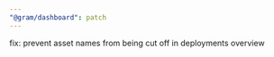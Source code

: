 ```yaml
---
"@gram/dashboard": patch
---
```


fix: prevent asset names from being cut off in deployments overview
